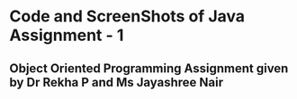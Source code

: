 # Code and ScreenShots of Java Assignment - 1 
## Object Oriented Programming Assignment given by Dr Rekha P and Ms Jayashree Nair
